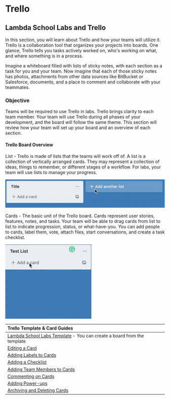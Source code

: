 # Trello

## Lambda School Labs and Trello

In this section, you will learn about Trello and how your teams will utilize it.  Trello is a collaboration tool that organizes your projects into boards. One glance, Trello tells you tasks actively worked on, who's working on what, and where something is in a process.  

Imagine a whiteboard filled with lists of sticky notes, with each section as a task for you and your team. Now imagine that each of those sticky notes has photos, attachments from other data sources like BitBucket or Salesforce, documents, and a place to comment and collaborate with your teammates.

### Objective

Teams will be required to use Trello in labs.  Trello brings clarity to each team member.  Your team will use Trello during all phases of your development, and the board will follow the same theme.  This section will review how your team will set up your board and an overview of each section.

#### Trello Board Overview

List - Trello is made of lists that the teams will work off of.  A list is a collection of vertically arranged cards. They may represent a collection of ideas, things to remember, or different stages of a workflow.  For labs, your team will use lists to manage your progress. 

![Adding a List in Trello](../../.gitbook/assets/adding-a-list.gif)

Cards - The basic unit of the Trello board. Cards represent user stories, features, notes, and tasks.  Your team will be able to drag cards from list to list to indicate progression, status, or what-have-you. You can add people to cards, label them, vote, attach files, start conversations, and create a task checklist.

![Adding a Card to the List](../../.gitbook/assets/adding-a-card.gif)

| Trello Template & Card Guides |
| :--- |
| [Lambda School Labs Template](https://trello.com/b/ObKu30qj/labs-ptlabs-team-trello-board-template/derekpeters6/recommend) - You can create a board from the template |
| [Editing a Card](https://help.trello.com/article/784-editing-cards) |
| [Adding Labels to Cards](https://help.trello.com/article/797-adding-labels-to-cards) |
| [Adding a Checklist](https://help.trello.com/article/737-adding-checklists-to-cards) |
| [Adding Team Members to Cards](https://help.trello.com/article/807-adding-a-member-to-a-card) |
| [Commenting on Cards](https://help.trello.com/article/765-commenting-on-cards) |
| [Adding Power-ups](https://help.trello.com/article/810-enabling-power-ups) |
| [Archiving and Deleting Cards](https://help.trello.com/article/795-archiving-and-deleting-cards) |







